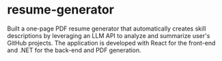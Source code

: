 # resume-generator
Built a one-page PDF resume generator that automatically creates skill descriptions by leveraging an LLM API to analyze and summarize user's GitHub projects. The application is developed with React for the front-end and .NET for the back-end and PDF generation.
